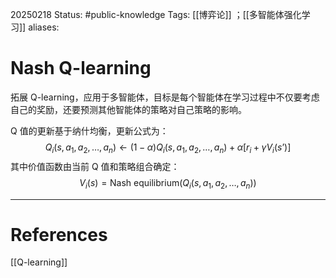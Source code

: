 20250218
Status: #public-knowledge
Tags: [[博弈论]] ；[[多智能体强化学习]]
aliases: 
# Nash Q-learning
拓展 Q-learning，应用于多智能体，目标是每个智能体在学习过程中不仅要考虑自己的奖励，还要预测其他智能体的策略对自己策略的影响。

Q 值的更新基于纳什均衡，更新公式为：
$$
Q_i(s, a_1, a_2, …, a_n) \leftarrow (1 - \alpha) Q_i(s, a_1, a_2, …, a_n) + \alpha [r_i + \gamma V_i(s’)]
$$
其中价值函数由当前 Q 值和策略组合确定：
$$
V_i(s) = \text{Nash equilibrium}(Q_i(s, a_1, a_2, \dots, a_n))
$$










---
# References
[[Q-learning]]